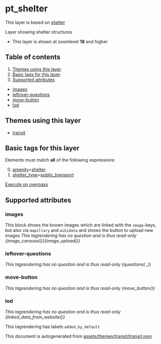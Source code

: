 [//]: # (WARNING: this file is automatically generated. Please find the sources at the bottom and edit those sources)

# pt_shelter

This layer is based on [shelter](../Layers/shelter.md)

Layer showing shelter structures

 - This layer is shown at zoomlevel **18** and higher

## Table of contents

1. [Themes using this layer](#themes-using-this-layer)
2. [Basic tags for this layer](#basic-tags-for-this-layer)
3. [Supported attributes](#supported-attributes)
  - [images](#images)
  - [leftover-questions](#leftover-questions)
  - [move-button](#move-button)
  - [lod](#lod)

## Themes using this layer

 - [transit](https://mapcomplete.org/transit)

## Basic tags for this layer

Elements must match **all** of the following expressions:

0. <a href='https://wiki.openstreetmap.org/wiki/Key:amenity' target='_blank'>amenity</a>=<a href='https://wiki.openstreetmap.org/wiki/Tag:amenity%3Dshelter' target='_blank'>shelter</a>
1. <a href='https://wiki.openstreetmap.org/wiki/Key:shelter_type' target='_blank'>shelter_type</a>=<a href='https://wiki.openstreetmap.org/wiki/Tag:shelter_type%3Dpublic_transport' target='_blank'>public_transport</a>

[Execute on overpass](http://overpass-turbo.eu/?Q=%5Bout%3Ajson%5D%5Btimeout%3A90%5D%3B%28%20%20%20%20nwr%5B%22amenity%22%3D%22shelter%22%5D%5B%22shelter_type%22%3D%22public_transport%22%5D%28%7B%7Bbbox%7D%7D%29%3B%0A%29%3Bout%20body%3B%3E%3Bout%20skel%20qt%3B)

## Supported attributes

### images
This block shows the known images which are linked with the `image`-keys, but also via `mapillary` and `wikidata` and shows the button to upload new images
_This tagrendering has no question and is thus read-only_
*{image_carousel()}{image_upload()}*

### leftover-questions

_This tagrendering has no question and is thus read-only_
*{questions( ,)}*

### move-button

_This tagrendering has no question and is thus read-only_
*{move_button()}*

### lod

_This tagrendering has no question and is thus read-only_
*{linked_data_from_website()}*

This tagrendering has labels 
`added_by_default`


This document is autogenerated from [assets/themes/transit/transit.json](https://github.com/pietervdvn/MapComplete/blob/develop/assets/themes/transit/transit.json)
